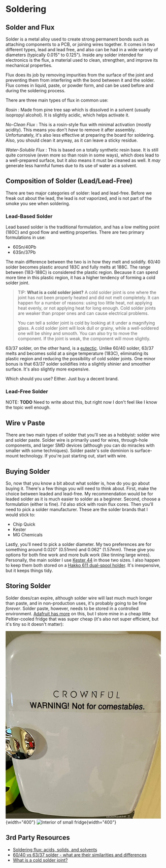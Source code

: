 # Soldering

## Solder and Flux

Solder is a metal alloy used to create strong permanent bonds such as attaching
components to a PCB, or joining wires together. It comes in two different types,
lead and lead free, and also can be had in a wide variety of diameters
(typically 0.015" to 0.125"). Inside any solder intended for electronics is the
flux, a material used to clean, strengthen, and improve its mechanical
properties.

Flux does its job by removing impurities from the surface of the joint and
preventing them from interfering with the bond between it and the solder. Flux
comes in liquid, paste, or powder form, and can be used before and during the
soldering process.

There are three main types of flux in common use:

_Rosin_
: Made from pine tree sap which is dissolved in a solvent (usually
isopropyl alcohol). It is slightly acidic, which helps activate it.

_No-Clean Flux_
: This is a rosin-style flux with minimal activation (mostly acidity). This
means you don't _have_ to remove it after assembly. Unfortunately, it's also
less effective at preparing the board for soldering. Also, you should clean it
anyway, as it can leave a sticky residue.

_Water-Soluble Flux_
: This is based on a totally synthetic resin base. It is still quite corrosive
(even more so than rosin in some ways), which does lead to a well-prepared
surface, but it also means it must be cleaned as well. It _may_ generate less
harmful fumes due to its use of water as a solvent.

## Composition of Solder (Lead/Lead-Free)

There are two major categories of solder: lead and lead-free. Before we freak
out about the lead, the lead is _not_ vaporized, and is not part of the smoke
you see when soldering. 

### Lead-Based Solder

Lead based solder is the traditional formulation, and has a low melting point
(180C) and good flow and wetting properties. There are two primary formulations
in use:

* 60Sn/40Pb
* 63Sn/37Pb

The main difference between the two is in how they melt and solidify. 60/40
solder becomes plastic around 183C and fully melts at 188C. The range between
(183-188C) is considered the plastic region. Because it can spend more time in
this plastic region, it has a higher tendency of forming a cold solder joint.

> TIP: **What is a cold solder joint?** A cold solder joint is one where the
> joint has not been properly heated and did not melt completely. It can happen
> for a number of reasons: using too little heat, not applying heat evenly, or
> not applying heat for long enough. Cold solder joints are weaker than proper
> ones and can cause electrical problems.
>
> You can tell a solder joint is cold by looking at it under a magnifying glass.
> A cold solder joint will look dull or grainy, while a well-soldered one will
> be shiny and smooth. You can also try to move the component. If the joint is
> weak, the component will move slightly.

63/37 solder, on the other hand, is a
[eutectic](https://en.wikipedia.org/wiki/Eutectic_system). Unlike 60/40 solder,
63/37 melts and becomes solid at a singe temperature (183C), eliminating its plastic
region and reducing the possibility of cold solder joints. One minor bonus is
that 63/37 solder solidifies into a slightly shinier and smoother surface. It's
also slightly more expensive.

Which should you use? Either. Just buy a decent brand.

### Lead-Free Solder

NOTE: **TODO** Need to write about this, but right now I don't feel like I know
the topic well enough. 

## Wire v Paste

There are two main types of solder that you'll see as a hobbyist: solder wire
and solder paste. Solder wire is primarily used for wires, through-hole
components, and larger SMD devices (although you can do miracles with smaller
with some techniques). Solder paste's sole dominion is surface-mount technology.
If you're just starting out, start with wire.

## Buying Solder

So, now that you know a bit about what solder is, how do you go about buying it.
There's a few things you will need to think about. First, make the choice
between leaded and lead-free. My recommendation would be for leaded solder as it
is much easier to solder as a beginner. Second, choose a formulation (either is
fine). I'd also stick with rosin flux cores. Then you'll need to pick a solder manufacturer. These are the solder brands that I would stick to:

* Chip Quick
* Kester
* MG Chemicals

Lastly, you'll need to pick a solder diameter. My two preferences are for
something around 0.020" (0.51mm) and 0.062" (1.57mm). These give you options for
both fine work and more bulk work (like tinning large wires). Personally, the
main solder I use [Kester
44](https://www.kester.com/products/product/44-flux-cored-wire) in those two
sizes. I also happen to keep them both stored on a [Hakko 611 dual-spool
holder](https://hakkousa.com/611-dual-solder-spool-reel.html). It's inexpensive,
but it keeps things tidy.

## Storing Solder

Solder does/can expire, although solder wire will last much much longer than
paste, and in non-production uses, it's probably going to be fine _forever_.
Solder paste, however, needs to be stored in a controlled environment. [Adafruit
has more](https://learn.adafruit.com/smt-manufacturing/solder-paste-storage) on
this, but I store mine in a cheap little Peltier-cooled fridge that was super
cheap (it's also not super efficient, but it's tiny so it doesn't matter):

![Exterior of small fridge](/img/solder-fridge-exterior.jpg){width="400"} ![Interior of small
fridge](/img/solder-fridge-interior.jpg){width="400"}

## 3rd Party Resources

* [Soldering flux: acids, solids, and solvents]( https://www.protoexpress.com/blog/soldering-flux-acids-solids-and-solvents/)
* [60/40 vs 63/37 solder - what are their similarities and differences](https://www.raypcb.com/60_40-vs-63_37-solder/)
* [What is a cold solder joint?](https://electronicshacks.com/what-is-a-cold-solder-joint/)